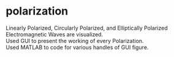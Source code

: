 # polarization
Linearly Polarized, Circularly Polarized, and Elliptically Polarized Electromagnetic Waves are visualized.<br/>
Used GUI to present the working of every Polarization.<br/>
Used MATLAB to code for various handles of GUI figure.

